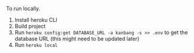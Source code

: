 To run locally.

1) Install heroku CLI
2) Build project
3) Run `heroku config:get DATABASE_URL -a kanbang -s >> .env` to get the database URL (this might need to be updated later)
3) Run `heroku local`
